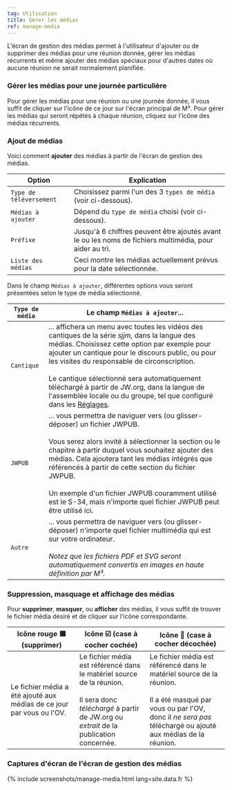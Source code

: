 ```yaml
---
tag: Utilisation
title: Gérer les médias
ref: manage-media
---
```


L'écran de gestion des médias permet à l'utilisateur d'ajouter ou de supprimer des médias pour une réunion donnée, gérer les médias récurrents et même ajouter des médias spéciaux pour d'autres dates où aucune réunion ne serait normalement planifiée.

### Gérer les médias pour une journée particulière

Pour gérer les médias pour une réunion ou une journée donnée, il vous suffit de cliquer sur l'icône de ce jour sur l'écran principal de M³. Pour gérer les médias qui seront répétés à chaque réunion, cliquez sur l'icône des médias récurrents.

### Ajout de médias

Voici comment **ajouter** des médias à partir de l'écran de gestion des médias.

| Option | Explication |
| --- | --- |
| `Type de téléversement` | Choisissez parmi l'un des 3 `types de média` (voir ci-dessous). |
| `Médias à ajouter` | Dépend du `type de média` choisi (voir ci-dessous). |
| `Préfixe` | Jusqu'à 6 chiffres peuvent être ajoutés avant le ou les noms de fichiers multimédia, pour aider au tri. |
| `Liste des médias` | Ceci montre les médias actuellement prévus pour la date sélectionnée. |

Dans le champ `Médias à ajouter`, différentes options vous seront présentées selon le type de média sélectionné.

| `Type de média` | Le champ `Médias à ajouter`... |
| --- | --- |
| `Cantique` | ... affichera un menu avec toutes les vidéos des cantiques de la série *sjjm*, dans la langue des médias. Choisissez cette option par exemple pour ajouter un cantique pour le discours public, ou pour les visites du responsable de circonscription. <br><br> Le cantique sélectionné sera automatiquement téléchargé à partir de JW.org, dans la langue de l'assemblée locale ou du groupe, tel que configuré dans les [Réglages]({{page.lang}}/#configuration). |
| `JWPUB` | ... vous permettra de naviguer vers (ou glisser-déposer) un fichier JWPUB. <br><br> Vous serez alors invité à sélectionner la section ou le chapitre à partir duquel vous souhaitez ajouter des médias. Cela ajoutera tant les médias intégrés que référencés à partir de cette section du fichier JWPUB. <br><br> Un exemple d'un fichier JWPUB couramment utilisé est le S-34, mais n'importe quel fichier JWPUB peut être utilisé ici. |
| `Autre` | ... vous permettra de naviguer vers (ou glisser-déposer) n'importe quel fichier multimédia qui est sur votre ordinateur. <br><br> *Notez que les fichiers PDF et SVG seront automatiquement convertis en images en haute définition par M³.* |

### Suppression, masquage et affichage des médias

Pour **supprimer**, **masquer**, ou **afficher** des médias, il vous suffit de trouver le fichier média désiré et de cliquer sur l'icône correspondante.

| Icône rouge 🟥 (supprimer) | Icône ☑️ (case à cocher cochée) | Icône 🔲 (case à cocher décochée) |
| --- | --- | --- |
| Le fichier média a été ajouté aux médias de ce jour par vous ou l'OV. | Le fichier média est référencé dans le matériel source de la réunion. <br><br> Il sera donc *téléchargé* à partir de JW.org ou *extrait* de la publication concernée. | Le fichier média est référencé dans le matériel source de la réunion. <br><br> Il a été masqué par vous ou par l'OV, donc il *ne sera pas* téléchargé ou ajouté aux médias de la réunion. |

### Captures d'écran de l'écran de gestion des médias

{% include screenshots/manage-media.html lang=site.data.fr %}
